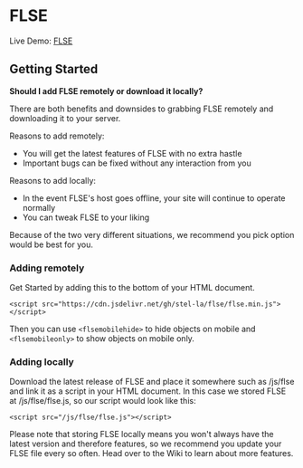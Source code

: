# FLSE
Live Demo: [FLSE](https://stella.hs.vc/flse/testpage.html)

## Getting Started
**Should I add FLSE remotely or download it locally?**

There are both benefits and downsides to grabbing FLSE remotely and downloading it to your server.

Reasons to add remotely:
* You will get the latest features of FLSE with no extra hastle
* Important bugs can be fixed without any interaction from you

Reasons to add locally:
* In the event FLSE's host goes offline, your site will continue to operate normally
* You can tweak FLSE to your liking

Because of the two very different situations, we recommend you pick option would be best for you.

### Adding remotely
Get Started by adding this to the bottom of your HTML document.

    <script src="https://cdn.jsdelivr.net/gh/stel-la/flse/flse.min.js"></script>
Then you can use `<flsemobilehide>` to hide objects on mobile and `<flsemobileonly>` to show objects on mobile only.
### Adding locally
Download the latest release of FLSE and place it somewhere such as /js/flse and link it as a script in your HTML document. In this case we stored FLSE at /js/flse/flse.js, so our script would look like this:
```
<script src="/js/flse/flse.js"></script> 
```
Please note that storing FLSE locally means you won't always have the latest version and therefore features, so we recommend you update your FLSE file every so often.
Head over to the Wiki to learn about more features.
